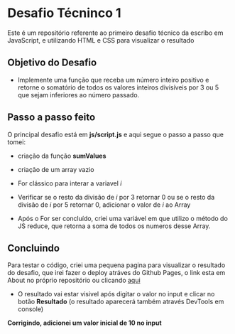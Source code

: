 # Desafio Técninco 1

Este é um repositório referente ao primeiro desafio técnico da escribo em JavaScript, e utilizando HTML e CSS para visualizar o resultado

## Objetivo do Desafio

- Implemente uma função que receba um número inteiro positivo e retorne o somatório de todos os valores inteiros divisíveis por 3 ou 5 que sejam inferiores ao número passado.

## Passo a passo feito

O principal desafio está em **js/script.js** e aqui segue o passo a passo que tomei:

- criação da função **sumValues**

- criação de um array vazio

- For clássico para interar a variavel *i*

- Verificar se o resto da divisão de *i* por 3 retornar 0 ou se o resto da divisão de *i* por 5 retornar 0, adicionar o valor de *i* ao Array

- Após o For ser concluído, criei uma variável em que utilizo o método do JS reduce, que retorna a soma de todos os numeros desse Array.

## Concluindo

Para testar o código, criei uma pequena pagina para visualizar o resultado do desafio, que irei fazer o deploy atráves do Github Pages, o link esta em About no próprio repositório ou clicando [aqui](https://ldantsc.github.io/desafio-tecnico-1-escribo/)

- O resultado vai estar visivel após digitar o valor no input e clicar no botão **Resultado** (o resultado aparecerá também através DevTools em console)

**Corrigindo, adicionei um valor inicial de 10 no input**